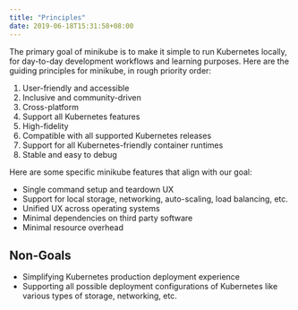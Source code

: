 ```yaml
---
title: "Principles"
date: 2019-06-18T15:31:58+08:00
---
```


The primary goal of minikube is to make it simple to run Kubernetes locally, for day-to-day development workflows and learning purposes. Here are the guiding principles for minikube, in rough priority order:

1. User-friendly and accessible
2. Inclusive and community-driven
3. Cross-platform
4. Support all Kubernetes features
5. High-fidelity
6. Compatible with all supported Kubernetes releases
7. Support for all Kubernetes-friendly container runtimes
8. Stable and easy to debug

Here are some specific minikube features that align with our goal:

* Single command setup and teardown UX
* Support for local storage, networking, auto-scaling, load balancing, etc.
* Unified UX across operating systems
* Minimal dependencies on third party software
* Minimal resource overhead

## Non-Goals

* Simplifying Kubernetes production deployment experience
* Supporting all possible deployment configurations of Kubernetes like various types of storage, networking, etc.
